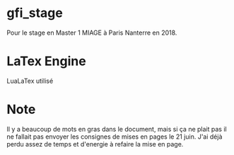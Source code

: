 # gfi_stage

Pour le stage en Master 1 MIAGE à Paris Nanterre en 2018.

# LaTex Engine

LuaLaTex utilisé

# Note

Il y a beaucoup de mots en gras dans le document, mais si ça ne plait pas il ne fallait pas envoyer les consignes de mises en pages le 21 juin. J'ai déjà perdu assez de temps et d'energie à refaire la mise en page.
